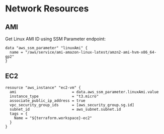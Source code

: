 # Network Resources

## AMI

Get Linux AMI ID using SSM Parameter endpoint:

```hcl
data "aws_ssm_parameter" "linuxAmi" {
  name = "/aws/service/ami-amazon-linux-latest/amzn2-ami-hvm-x86_64-gp2"
}
```

## EC2

```hcl
resource "aws_instance" "ec2-vm" {
  ami                         = data.aws_ssm_parameter.linuxAmi.value
  instance_type               = "t3.micro"
  associate_public_ip_address = true
  vpc_security_group_ids      = [aws_security_group.sg.id]
  subnet_id                   = aws_subnet.subnet.id
  tags = {
    Name = "${terraform.workspace}-ec2"
  }
}
```
